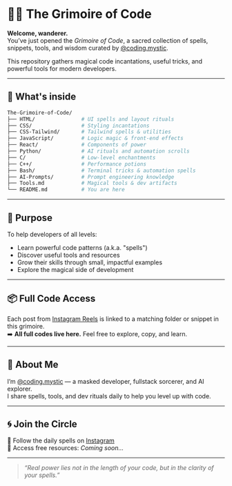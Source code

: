 # 🧙‍♂️ The Grimoire of Code

**Welcome, wanderer.**  
You’ve just opened the *Grimoire of Code*, a sacred collection of spells, snippets, tools, and wisdom curated by [@coding.mystic](https://www.instagram.com/coding.mystic).

This repository gathers magical code incantations, useful tricks, and powerful tools for modern developers.

---

## 📜 What's inside

```bash
The-Grimoire-of-Code/
├── HTML/               # UI spells and layout rituals
├── CSS/                # Styling incantations
├── CSS-Tailwind/       # Tailwind spells & utilities
├── JavaScript/         # Logic magic & front-end effects
├── React/              # Components of power
├── Python/             # AI rituals and automation scrolls
├── C/                  # Low-level enchantments
├── C++/                # Performance potions
├── Bash/               # Terminal tricks & automation spells
├── AI-Prompts/         # Prompt engineering knowledge
├── Tools.md            # Magical tools & dev artifacts
└── README.md           # You are here
```

---

## 🔮 Purpose

To help developers of all levels:

- Learn powerful code patterns (a.k.a. "spells")
- Discover useful tools and resources
- Grow their skills through small, impactful examples
- Explore the magical side of development

---

## 📦 Full Code Access

Each post from [Instagram Reels](https://www.instagram.com/coding.mystic) is linked to a matching folder or snippet in this grimoire.  
➡️ **All full codes live here.** Feel free to explore, copy, and learn.

---

## 🧙 About Me

I’m [@coding.mystic](https://www.instagram.com/coding.mystic) — a masked developer, fullstack sorcerer, and AI explorer.  
I share spells, tools, and dev rituals daily to help you level up with code.

---

## 🌀 Join the Circle

📲 Follow the daily spells on [Instagram](https://www.instagram.com/coding.mystic)  
🧠 Access free resources: *Coming soon...*

---

> *“Real power lies not in the length of your code, but in the clarity of your spells.”*
